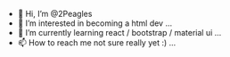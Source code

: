 - 👋 Hi, I’m @2Peagles
- 👀 I’m interested in becoming a html dev ...
- 🌱 I’m currently learning react / bootstrap / material ui ...
- 📫 How to reach me not sure really yet :) ...

<!---
2Peagles/2Peagles is a ✨ special ✨ repository because its `README.md` (this file) appears on your GitHub profile.
You can click the Preview link to take a look at your changes.
--->
